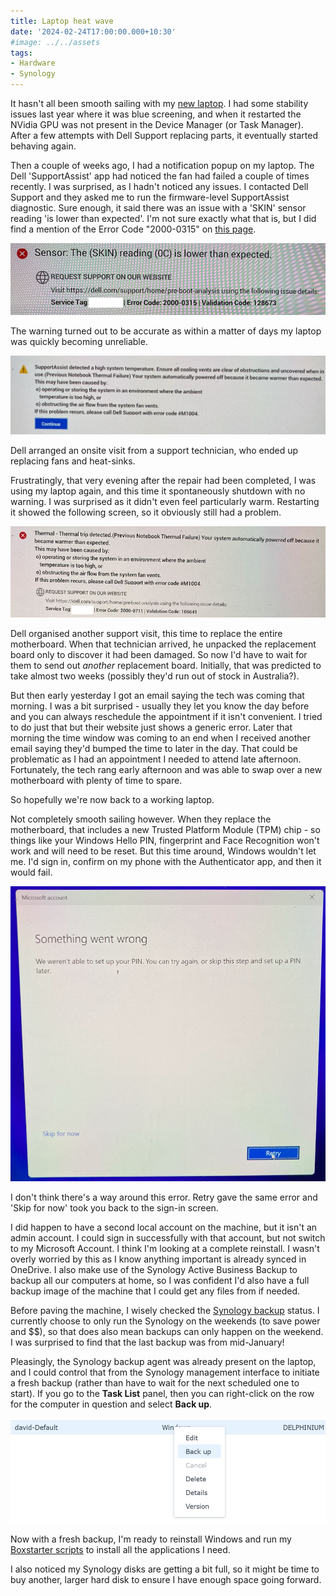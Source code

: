 ```yaml
---
title: Laptop heat wave
date: '2024-02-24T17:00:00.000+10:30'
#image: ../../assets
tags:
- Hardware
- Synology
---
```


It hasn't all been smooth sailing with my [new laptop](/2023/04/new-laptop.html). I had some stability issues last year where it was blue screening, and when it restarted the NVidia GPU was not present in the Device Manager (or Task Manager). After a few attempts with Dell Support replacing parts, it eventually started behaving again.

Then a couple of weeks ago, I had a notification popup on my laptop. The Dell 'SupportAssist' app had noticed the fan had failed a couple of times recently. I was surprised, as I hadn't noticed any issues. I contacted Dell Support and they asked me to run the firmware-level SupportAssist diagnostic. Sure enough, it said there was an issue with a 'SKIN' sensor reading 'is lower than expected'. I'm not sure exactly what that is, but I did find a mention of the Error Code "2000-0315" on [this page](https://www.dell.com/support/kbdoc/en-au/000181167/reference-table-of-epsa-psa-error-codes-and-troubleshooting-steps-2000-0nnn-series).

![Screenshot of SKIN sensor error message](../../assets/2024/02/dell-skin-sensor.jpg)

The warning turned out to be accurate as within a matter of days my laptop was quickly becoming unreliable.

![Screenshot of SupportAssist error message indicating a high system temperature caused system to be automatically powered off](../../assets/2024/02/dell-powered-off.jpg)

Dell arranged an onsite visit from a support technician, who ended up replacing fans and heat-sinks.

Frustratingly, that very evening after the repair had been completed, I was using my laptop again, and this time it spontaneously shutdown with no warning. I was surprised as it didn't even feel particularly warm. Restarting it showed the following screen, so it obviously still had a problem.

![Screenshot of error 'Thermal trip detected' and system automatically powered off](../../assets/2024/02/dell-thermal-trip.jpg)

Dell organised another support visit, this time to replace the entire motherboard. When that technician arrived, he unpacked the replacement board only to discover it had been damaged. So now I'd have to wait for them to send out *another* replacement board. Initially, that was predicted to take almost two weeks (possibly they'd run out of stock in Australia?).

But then early yesterday I got an email saying the tech was coming that morning. I was a bit surprised - usually they let you know the day before and you can always reschedule the appointment if it isn't convenient. I tried to do just that but their website just shows a generic error. Later that morning the time window was coming to an end when I received another email saying they'd bumped the time to later in the day. That could be problematic as I had an appointment I needed to attend late afternoon. Fortunately, the tech rang early afternoon and was able to swap over a new motherboard with plenty of time to spare.

So hopefully we're now back to a working laptop.

Not completely smooth sailing however. When they replace the motherboard, that includes a new Trusted Platform Module (TPM) chip - so things like your Windows Hello PIN, fingerprint and Face Recognition won't work and will need to be reset. But this time around, Windows wouldn't let me. I'd sign in, confirm on my phone with the Authenticator app, and then it would fail.

![Screenshot of Windows status - 'Something went wrong. We weren't able to set up your PIN. You can try again, or skip this step and set up a PIN later'](../../assets/2024/02/dell-something-went-wrong.jpg)

I don't think there's a way around this error. Retry gave the same error and 'Skip for now' took you back to the sign-in screen.

I did happen to have a second local account on the machine, but it isn't an admin account. I could sign in successfully with that account, but not switch to my Microsoft Account. I think I'm looking at a complete reinstall. I wasn't overly worried by this as I know anything important is already synced in OneDrive. I also make use of the Synology Active Business Backup to backup all our computers at home, so I was confident I'd also have a full backup image of the machine that I could get any files from if needed.

Before paving the machine, I wisely checked the [Synology backup](/2021/04/synology-DS1621xs-review.html) status. I currently choose to only run the Synology on the weekends (to save power and $$), so that does also mean backups can only happen on the weekend. I was surprised to find that the last backup was from mid-January!

Pleasingly, the Synology backup agent was already present on the laptop, and I could control that from the Synology management interface to initiate a fresh backup (rather than have to wait for the next scheduled one to start). If you go to the **Task List** panel, then you can right-click on the row for the computer in question and select **Back up**.

![Synology backup context menu](../../assets/2024/02/synology-backup.png)

Now with a fresh backup, I'm ready to reinstall Windows and run my [Boxstarter scripts](https://gist.github.com/flcdrg/87802af4c92527eb8a30) to install all the applications I need.

I also noticed my Synology disks are getting a bit full, so it might be time to buy another, larger hard disk to ensure I have enough space going forward.
